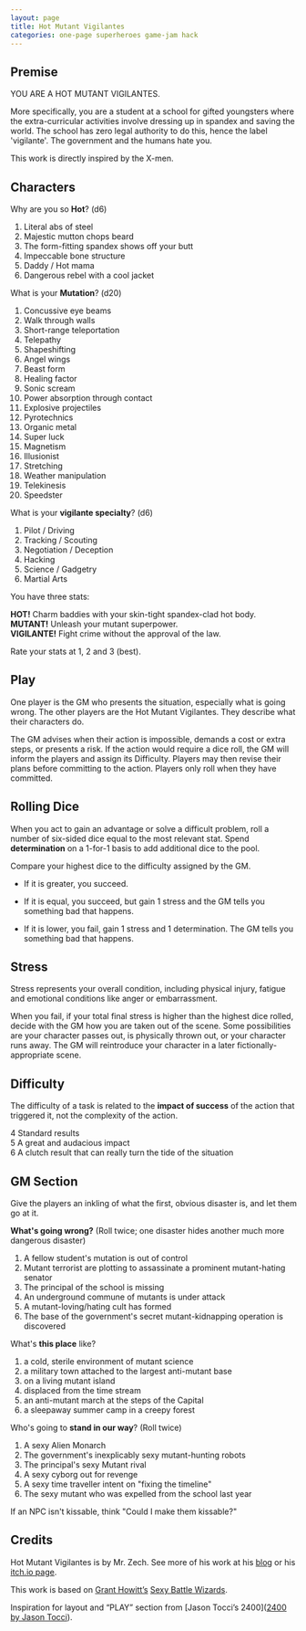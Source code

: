 ```yaml
---
layout: page
title: Hot Mutant Vigilantes
categories: one-page superheroes game-jam hack
---
```


## Premise

YOU ARE A HOT MUTANT VIGILANTES.

More specifically, you are a student at a school for gifted youngsters where the extra-curricular activities involve dressing up in spandex and saving the world. The school has zero legal authority to do this, hence the label 'vigilante'. The government and the humans hate you.

This work is directly inspired by the X-men.

## Characters

Why are you so **Hot**? (d6)

1. Literal abs of steel
2. Majestic mutton chops beard
3. The form-fitting spandex shows off your butt
4. Impeccable bone structure
5. Daddy / Hot mama 
6. Dangerous rebel with a cool jacket

What is your **Mutation**? (d20)

1. Concussive eye beams
2. Walk through walls
3. Short-range teleportation
4. Telepathy
5. Shapeshifting
6. Angel wings
7. Beast form
8. Healing factor
9. Sonic scream
10. Power absorption through contact
11. Explosive projectiles
12. Pyrotechnics
13. Organic metal
14. Super luck
15. Magnetism
16. Illusionist
17. Stretching
18. Weather manipulation
19. Telekinesis
20. Speedster

What is your **vigilante specialty**? (d6)

1. Pilot / Driving
2. Tracking / Scouting
3. Negotiation / Deception
4. Hacking
5. Science / Gadgetry
6. Martial Arts

You have three stats: 

**HOT!** Charm baddies with your skin-tight spandex-clad hot body.  
**MUTANT!** Unleash your mutant superpower.  
**VIGILANTE!** Fight crime without the approval of the law.

Rate your stats at 1, 2 and 3 (best).

## Play

One player is the GM who presents the situation, especially what is going wrong. The other players are the Hot Mutant Vigilantes. They describe what their characters do.

The GM advises when their action is impossible, demands a cost or extra steps, or presents a risk. If the action would require a dice roll, the GM will inform the players and assign its Difficulty. Players may then revise their plans before committing to the action. Players only roll when they have committed.

## Rolling Dice

When you act to gain an advantage or solve a difficult problem, roll a number of six-sided dice equal to the most relevant stat. Spend **determination** on a 1-for-1 basis to add additional dice to the pool.

Compare your highest dice to the difficulty assigned by the GM.

* If it is greater, you succeed.

* If it is equal, you succeed, but gain 1 stress and the GM tells you something bad that happens.

* If it is lower, you fail, gain 1 stress and 1 determination. The GM tells you something bad that happens.

## Stress

Stress represents your overall condition, including physical injury, fatigue and emotional conditions like anger or embarrassment. 

When you fail, if your total final stress is higher than the highest dice rolled, decide with the GM how you are taken out of the scene. Some possibilities are your character passes out, is physically thrown out, or your character runs away. The GM will reintroduce your character in a later fictionally-appropriate scene.

## Difficulty

The difficulty of a task is related to the **impact of success** of the action that triggered it, not the complexity of the action.  

4  Standard results  
5  A great and audacious impact  
6  A clutch result that can really turn the tide of the situation

## GM Section

Give the players an inkling of what the first, obvious disaster is, and let them go at it.

**What's going wrong?** (Roll twice; one disaster hides another much more dangerous disaster)

1. A fellow student's mutation is out of control
2. Mutant terrorist are plotting to assassinate a prominent mutant-hating senator
3. The principal of the school is missing
4. An underground commune of mutants is under attack
5. A mutant-loving/hating cult has formed
6. The base of the government's secret mutant-kidnapping operation is discovered

What's **this place** like?

1. a cold, sterile environment of mutant science
2. a military town attached to the largest anti-mutant base
3. on a living mutant island
4. displaced from the time stream
5. an anti-mutant march at the steps of the Capital
6. a sleepaway summer camp in a creepy forest

Who's going to **stand in our way**? (Roll twice)

1. A sexy Alien Monarch
2. The government's inexplicably sexy mutant-hunting robots
3. The principal's sexy Mutant rival
4. A sexy cyborg out for revenge
5. A sexy time traveller intent on "fixing the timeline"
6. The sexy mutant who was expelled from the school last year

If an NPC isn't kissable, think "Could I make them kissable?"

## Credits

Hot Mutant Vigilantes is by Mr. Zech. See more of his work at his [blog](zechlau14.github.io) or his [itch.io page](mrzech.itch.io).

This work is based on [Grant Howitt’s](http://patreon.com/gshowitt) [Sexy Battle Wizards](http://gshowitt.itch.io/sexy-battle-wizards).

Inspiration for layout and “PLAY” section from [Jason Tocci’s 2400]([2400 by Jason Tocci](https://jasontocci.itch.io/2400)).

